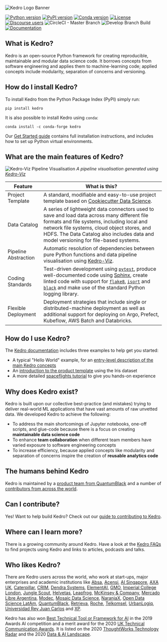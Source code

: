 ![Kedro Logo Banner](https://raw.githubusercontent.com/quantumblacklabs/kedro/develop/static/img/kedro_banner.png)

[![Python version](https://img.shields.io/badge/python-3.6%20%7C%203.7%20%7C%203.8-blue.svg)](https://pypi.org/project/kedro/) [![PyPI version](https://badge.fury.io/py/kedro.svg)](https://pypi.org/project/kedro/) [![Conda version](https://img.shields.io/conda/vn/conda-forge/kedro.svg)](https://anaconda.org/conda-forge/kedro) [![License](https://img.shields.io/badge/license-Apache%202.0-blue.svg)](https://github.com/quantumblacklabs/kedro/blob/master/LICENSE.md) [![Discourse users](https://img.shields.io/discourse/users?server=https%3A%2F%2Fdiscourse.kedro.community%2F)](https://discourse.kedro.community/) ![CircleCI - Master Branch](https://img.shields.io/circleci/build/github/quantumblacklabs/kedro/master?label=master) ![Develop Branch Build](https://img.shields.io/circleci/build/github/quantumblacklabs/kedro/develop?label=develop) [![Documentation](https://readthedocs.org/projects/kedro/badge/?version=stable)](https://kedro.readthedocs.io/)


## What is Kedro?

Kedro is an open-source Python framework for creating reproducible, maintainable and modular data science code. It borrows concepts from software engineering and applies them to machine-learning code; applied concepts include modularity, separation of concerns and versioning.


## How do I install Kedro?

To install Kedro from the Python Package Index (PyPI) simply run:

```
pip install kedro
```

It is also possible to install Kedro using `conda`:

```
conda install -c conda-forge kedro
```

Our [Get Started guide](https://kedro.readthedocs.io/en/stable/02_get_started/01_prerequisites.html) contains full installation instructions, and includes how to set up Python virtual environments.


## What are the main features of Kedro?

![Kedro-Viz Pipeline Visualisation](https://raw.githubusercontent.com/quantumblacklabs/kedro/develop/static/img/pipeline_visualisation.png)
*A pipeline visualisation generated using [Kedro-Viz](https://github.com/quantumblacklabs/kedro-viz)*


| Feature | What is this? |
|----------------------|----------------------------------------------------------------------------------------------------------------------------------------------------------------------------------------------------------------------------------------------------------------|
| Project Template | A standard, modifiable and easy-to-use project template based on [Cookiecutter Data Science](https://github.com/drivendata/cookiecutter-data-science/). |
| Data Catalog | A series of lightweight data connectors used to save and load data across many different file formats and file systems, including local and network file systems, cloud object stores, and HDFS. The Data Catalog also includes data and model versioning for file-based systems. |
| Pipeline Abstraction | Automatic resolution of dependencies between pure Python functions and data pipeline visualisation using [Kedro-Viz](https://github.com/quantumblacklabs/kedro-viz). |
| Coding Standards | Test-driven development using [`pytest`](https://github.com/pytest-dev/pytest), produce well-documented code using [Sphinx](http://www.sphinx-doc.org/en/master/), create linted code with support for [`flake8`](https://github.com/PyCQA/flake8), [`isort`](https://github.com/PyCQA/isort) and [`black`](https://github.com/psf/black) and make use of the standard Python logging library. |
| Flexible Deployment | Deployment strategies that include single or distributed-machine deployment as well as additional support for deploying on Argo, Prefect, Kubeflow, AWS Batch and Databricks. |


## How do I use Kedro?

The [Kedro documentation](https://kedro.readthedocs.io/en/stable/) includes three examples to help get you started:
- A typical "Hello World" example, for an [entry-level description of the main Kedro concepts](https://kedro.readthedocs.io/en/stable/02_get_started/03_hello_kedro.html)
- An [introduction to the product template](https://kedro.readthedocs.io/en/stable/02_get_started/05_example_project.html) using the Iris dataset
- A more detailed [spaceflights tutorial](https://kedro.readthedocs.io/en/stable/03_tutorial/02_tutorial_template.html) to give you hands-on experience


## Why does Kedro exist?

Kedro is built upon our collective best-practice (and mistakes) trying to deliver real-world ML applications that have vast amounts of raw unvetted data. We developed Kedro to achieve the following:
 - To address the main shortcomings of Jupyter notebooks, one-off scripts, and glue-code because there is a focus on
  creating **maintainable data science code**
 - To enhance **team collaboration** when different team members have varied exposure to software engineering concepts
 - To increase efficiency, because applied concepts like modularity and separation of concerns inspire the creation of
  **reusable analytics code**


## The humans behind Kedro

Kedro is maintained by a [product team from QuantumBlack](https://kedro.readthedocs.io/en/stable/12_faq/01_faq.html) and a number of [contributors from across the world](https://github.com/quantumblacklabs/kedro/releases).


## Can I contribute?

Yes! Want to help build Kedro? Check out our [guide to contributing to Kedro](https://github.com/quantumblacklabs/kedro/blob/master/CONTRIBUTING.md).


## Where can I learn more?

There is a growing community around Kedro. Have a look at the [Kedro FAQs](https://kedro.readthedocs.io/en/stable/12_faq/01_faq.html#how-can-i-find-out-more-about-kedro) to find projects using Kedro and links to articles, podcasts and talks.


## Who likes Kedro?

There are Kedro users across the world, who work at start-ups, major enterprises and academic institutions like [Absa](https://www.absa.co.za/), [Acensi](https://acensi.eu/page/home), [AI Singapore](https://makerspace.aisingapore.org/2020/08/leveraging-kedro-in-100e/), [AXA UK](https://www.axa.co.uk/), [Caterpillar](https://www.caterpillar.com/), [CRIM](https://www.crim.ca/en/), [Dendra Systems](https://www.dendra.io/), [ElementAI](https://www.elementai.com/), [GMO](https://recruit.gmo.jp/engineer/jisedai/engineer/jisedai/engineer/jisedai/engineer/jisedai/engineer/jisedai/blog/kedro_and_mlflow_tracking/),  [Imperial College London](https://github.com/dssg/barefoot-winnie-public), [Jungle Scout](https://junglescouteng.medium.com/jungle-scout-case-study-kedro-airflow-and-mlflow-use-on-production-code-150d7231d42e), [Helvetas](https://www.linkedin.com/feed/update/urn:li:activity:6747076717967364096/?commentUrn=urn%3Ali%3Acomment%3A(ugcPost%3A6747074322164154368%2C6747076597578252288)), [Leapfrog](https://www.lftechnology.com/blog/ai-pipeline-kedro/), [McKinsey & Company](https://www.mckinsey.com/alumni/news-and-insights/global-news/firm-news/kedro-from-proprietary-to-open-source), [Mercado Libre Argentina](https://www.mercadolibre.com.ar), [Modec](https://www.modec.com/), [Mosaic Data Science](https://www.youtube.com/watch?v=fCWGevB366g), [NaranjaX](https://www.youtube.com/watch?v=_0kMmRfltEQ), [Open Data Science LatAm](https://www.odesla.org/), [QuantumBlack](https://medium.com/quantumblack/introducing-kedro-the-open-source-library-for-production-ready-machine-learning-code-d1c6d26ce2cf), [Retrieva](https://tech.retrieva.jp/entry/2020/07/28/181414), [Roche](https://www.roche.com/), [Telkomsel](https://www.linkedin.com/feed/update/urn:li:activity:6749338226403766272/updateEntityUrn=urn%3Ali%3Afs_feedUpdate%3A%28V2%2Curn%3Ali%3Aactivity%3A6749338226403766272%29), [UrbanLogiq](https://urbanlogiq.com/), [Universidad Rey Juan Carlos](https://github.com/vchaparro/MasterThesis-wind-power-forecasting/blob/master/thesis.pdf) and [XP](https://youtu.be/wgnGOVNkXqU?t=2210).

Kedro has also won [Best Technical Tool or Framework for AI](https://awards.ai/the-awards/previous-awards/the-4th-ai-award-winners/) in the 2019 Awards AI competition and a merit award for the 2020 [UK Technical Communication Awards](https://uktcawards.com/announcing-the-award-winners-for-2020/). It is listed on the 2020 [ThoughtWorks Technology Radar](https://www.thoughtworks.com/radar/languages-and-frameworks/kedro) and the 2020 [Data & AI Landscape](https://mattturck.com/data2020/).
